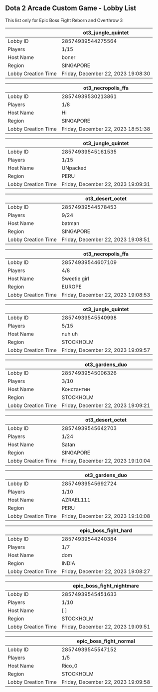 ## Dota 2 Arcade Custom Game - Lobby List

This list only for Epic Boss Fight Reborn and Overthrow 3

|  | ot3_jungle_quintet |
| ------ | ------ |
| Lobby ID | 28574939544275564 |
| Players | 1/15 |
| Host Name | boner |
| Region | SINGAPORE |
| Lobby Creation Time | Friday, December 22, 2023 19:08:30 |


|  | ot3_necropolis_ffa |
| ------ | ------ |
| Lobby ID | 28574939530213861 |
| Players | 1/8 |
| Host Name | Hi |
| Region | SINGAPORE |
| Lobby Creation Time | Friday, December 22, 2023 18:51:38 |


|  | ot3_jungle_quintet |
| ------ | ------ |
| Lobby ID | 28574939545161535 |
| Players | 1/15 |
| Host Name | UNpacked |
| Region | PERU |
| Lobby Creation Time | Friday, December 22, 2023 19:09:31 |


|  | ot3_desert_octet |
| ------ | ------ |
| Lobby ID | 28574939544578453 |
| Players | 9/24 |
| Host Name | batman |
| Region | SINGAPORE |
| Lobby Creation Time | Friday, December 22, 2023 19:08:51 |


|  | ot3_necropolis_ffa |
| ------ | ------ |
| Lobby ID | 28574939544607109 |
| Players | 4/8 |
| Host Name | Sweetie girl |
| Region | EUROPE |
| Lobby Creation Time | Friday, December 22, 2023 19:08:53 |


|  | ot3_jungle_quintet |
| ------ | ------ |
| Lobby ID | 28574939545540998 |
| Players | 5/15 |
| Host Name | nuh uh |
| Region | STOCKHOLM |
| Lobby Creation Time | Friday, December 22, 2023 19:09:57 |


|  | ot3_gardens_duo |
| ------ | ------ |
| Lobby ID | 28574939545006326 |
| Players | 3/10 |
| Host Name | Константин |
| Region | STOCKHOLM |
| Lobby Creation Time | Friday, December 22, 2023 19:09:21 |


|  | ot3_desert_octet |
| ------ | ------ |
| Lobby ID | 28574939545642703 |
| Players | 1/24 |
| Host Name | Satan |
| Region | SINGAPORE |
| Lobby Creation Time | Friday, December 22, 2023 19:10:04 |


|  | ot3_gardens_duo |
| ------ | ------ |
| Lobby ID | 28574939545692724 |
| Players | 1/10 |
| Host Name | AZRAEL111 |
| Region | PERU |
| Lobby Creation Time | Friday, December 22, 2023 19:10:08 |


|  | epic_boss_fight_hard |
| ------ | ------ |
| Lobby ID | 28574939544240384 |
| Players | 1/7 |
| Host Name | dom |
| Region | INDIA |
| Lobby Creation Time | Friday, December 22, 2023 19:08:27 |


|  | epic_boss_fight_nightmare |
| ------ | ------ |
| Lobby ID | 28574939545451633 |
| Players | 1/10 |
| Host Name | [                         ] |
| Region | STOCKHOLM |
| Lobby Creation Time | Friday, December 22, 2023 19:09:51 |


|  | epic_boss_fight_normal |
| ------ | ------ |
| Lobby ID | 28574939545547152 |
| Players | 1/5 |
| Host Name | Rico_0 |
| Region | STOCKHOLM |
| Lobby Creation Time | Friday, December 22, 2023 19:09:58 |



